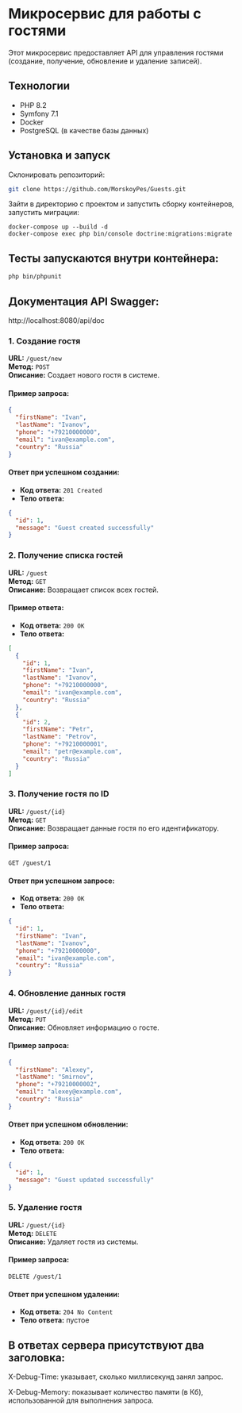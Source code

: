 # Микросервис для работы с гостями

Этот микросервис предоставляет API для управления гостями (создание, получение, обновление и удаление записей). 

## Технологии

- PHP 8.2
- Symfony 7.1
- Docker
- PostgreSQL (в качестве базы данных)

## Установка и запуск

Склонировать репозиторий:
   ```bash
   git clone https://github.com/MorskoyPes/Guests.git
```
Зайти в директорию с проектом и запустить сборку контейнеров, запустить миграции:
    
    
    docker-compose up --build -d
    docker-compose exec php bin/console doctrine:migrations:migrate

## Тесты запускаются внутри контейнера:
   ```bash
   php bin/phpunit
```
## Документация API Swagger:

http://localhost:8080/api/doc


### 1. Создание гостя

**URL:** `/guest/new`  
**Метод:** `POST`  
**Описание:** Создает нового гостя в системе.

#### Пример запроса:
```json
{
  "firstName": "Ivan",
  "lastName": "Ivanov",
  "phone": "+79210000000",
  "email": "ivan@example.com",
  "country": "Russia"
}
```

#### Ответ при успешном создании:
- **Код ответа:** `201 Created`
- **Тело ответа:**
```json
{
  "id": 1,
  "message": "Guest created successfully"
}
```

### 2. Получение списка гостей

**URL:** `/guest`  
**Метод:** `GET`  
**Описание:** Возвращает список всех гостей.

#### Пример ответа:
- **Код ответа:** `200 OK`
- **Тело ответа:**
```json
[
  {
    "id": 1,
    "firstName": "Ivan",
    "lastName": "Ivanov",
    "phone": "+79210000000",
    "email": "ivan@example.com",
    "country": "Russia"
  },
  {
    "id": 2,
    "firstName": "Petr",
    "lastName": "Petrov",
    "phone": "+79210000001",
    "email": "petr@example.com",
    "country": "Russia"
  }
]
```

### 3. Получение гостя по ID

**URL:** `/guest/{id}`  
**Метод:** `GET`  
**Описание:** Возвращает данные гостя по его идентификатору.

#### Пример запроса:
```
GET /guest/1
```

#### Ответ при успешном запросе:
- **Код ответа:** `200 OK`
- **Тело ответа:**
```json
{
  "id": 1,
  "firstName": "Ivan",
  "lastName": "Ivanov",
  "phone": "+79210000000",
  "email": "ivan@example.com",
  "country": "Russia"
}
```

### 4. Обновление данных гостя

**URL:** `/guest/{id}/edit`  
**Метод:** `PUT`  
**Описание:** Обновляет информацию о госте.

#### Пример запроса:
```json
{
  "firstName": "Alexey",
  "lastName": "Smirnov",
  "phone": "+79210000002",
  "email": "alexey@example.com",
  "country": "Russia"
}
```

#### Ответ при успешном обновлении:
- **Код ответа:** `200 OK`
- **Тело ответа:**
```json
{
  "id": 1,
  "message": "Guest updated successfully"
}
```

### 5. Удаление гостя

**URL:** `/guest/{id}`  
**Метод:** `DELETE`  
**Описание:** Удаляет гостя из системы.

#### Пример запроса:
```
DELETE /guest/1
```

#### Ответ при успешном удалении:
- **Код ответа:** `204 No Content`
- **Тело ответа:** пустое


## В ответах сервера присутствуют два заголовка:

X-Debug-Time: указывает, сколько миллисекунд занял запрос.

X-Debug-Memory: показывает количество памяти (в Кб), использованной для выполнения запроса.

